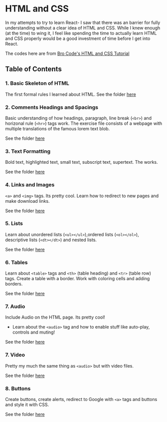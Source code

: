 # HTML and CSS

In my attempts to try to learn React- I saw that there was an barrier for fully understanding without a clear idea of HTML and CSS. While I knew enough (at the time) to wing it, I feel like spending the time to actually learn HTML and CSS properly would be a good investment of time before I get into React.

The codes here are from [Bro Code's HTML and CSS Tutorial](https://www.youtube.com/watch?v=cyuzt1Dp8X8)

## Table of Contents

### 1. Basic Skeleton of HTML

The first formal rules I learned about HTML. See the folder [here](https://github.com/benyamindsmith/LearningJS/tree/main/HTML%20and%20CSS/Basic%20Skeleton)

### 2. Comments Headings and Spacings

Basic understanding of how headings, paragraph, line break (`<br>`) and horizonal rule (`<hr>`) tags work. The exercise file consists of a webpage with multiple translations of the famous lorem text blob.

See the folder [here](https://github.com/benyamindsmith/LearningJS/tree/main/HTML%20and%20CSS/Comments%20headings%20and%20Spacing)

### 3. Text Formatting

Bold text, highlighted text, small text, subscript text, supertext. The works.

See the folder [here](https://github.com/benyamindsmith/LearningJS/tree/main/HTML%20and%20CSS/Text%20Formatting)

### 4. Links and Images

`<a>` and `<img>` tags. Its pretty cool. Learn how to redirect to new pages and make download links.

See the folder [here](https://github.com/benyamindsmith/LearningJS/tree/main/HTML%20and%20CSS/Links%20and%20Images)

### 5. Lists

Learn about unordered lists (`<ul></ul>`),ordered lists (`<ol></ol>`), descriptive lists (`<dt></dt>`) and nested lists.

See the folder [here](https://github.com/benyamindsmith/LearningJS/tree/main/HTML%20and%20CSS/Lists)

### 6. Tables

Learn about `<table>` tags and `<th>` (table heading) and `<tr>` (table row) tags. Create a table with a border. Work with coloring cells and adding borders.

See the folder [here](https://github.com/benyamindsmith/LearningJS/tree/main/HTML%20and%20CSS/Tables)

### 7. Audio

Include Audio on the HTML page. Its pretty cool!

- Learn about the `<audio>` tag and how to enable stuff like auto-play, controls and muting!

See the folder [here](https://github.com/benyamindsmith/LearningJS/tree/main/HTML%20and%20CSS/Audio)

### 7. Video

Pretty my much the same thing as `<audio>` but with video files.

See the folder [here](https://github.com/benyamindsmith/LearningJS/tree/main/HTML%20and%20CSS/Video)

### 8. Buttons

Create buttons, create alerts, redirect to Google with `<a>` tags and buttons and style it with CSS.

See the folder [here](https://github.com/benyamindsmith/LearningJS/tree/main/HTML%20and%20CSS/Buttons)
